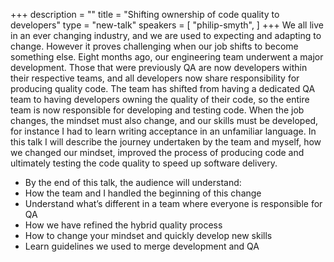 +++
description = ""
title = "Shifting ownership of code quality to developers"
type = "new-talk"
speakers = [
        "philip-smyth",
]
+++
We all live in an ever changing industry, and we are used to expecting and adapting to change. However it proves challenging when our job shifts to become something else. Eight months ago, our engineering team underwent a major development. Those that were previously QA are now developers within their respective teams, and all developers now share responsibility for producing quality code. The team has shifted from having a dedicated QA team to having developers owning the quality of their code, so the entire team is now responsible for developing and testing code. When the job changes, the mindset must also change, and our skills must be developed, for instance I had to learn writing acceptance in an unfamiliar language. In this talk I will describe the journey undertaken by the team and myself, how we changed our mindset, improved the process of producing code and ultimately testing the code quality to speed up software delivery.

* By the end of this talk, the audience will understand:
* How the team and I handled the beginning of this change
* Understand what’s different in a team where everyone is responsible for QA
* How we have refined the hybrid quality process
* How to change your mindset and quickly develop new skills
* Learn guidelines we used to merge development and QA